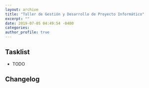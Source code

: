 ```yaml
---
layout: archive
title: "Taller de Gestión y Desarrollo de Proyecto Informático"
excerpt: ""
date: 2019-07-05 04:49:54 -0400
categories: 
author_profile: true
---
```


## Tasklist

- TODO

## Changelog

